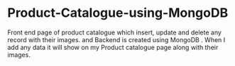 # Product-Catalogue-using-MongoDB
Front end page of product catalogue which insert, update and delete any record with their images. and Backend is created using MongoDB . When I add any data it will show on my Product catalogue page along with their images.
